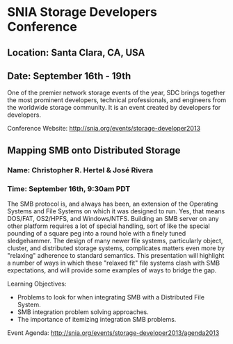 # SNIA Storage Developers Conference
## Location: Santa Clara, CA, USA
## Date: September 16th - 19th

One of the premier network storage events of the year, SDC brings together the most prominent developers, technical professionals, and engineers from the worldwide storage community. It is an event created by developers for developers.

Conference Website: <http://snia.org/events/storage-developer2013>

## Mapping SMB onto Distributed Storage
### Name: Christopher R. Hertel & José Rivera
### Time: September 16th, 9:30am PDT

The SMB protocol is, and always has been, an extension of the Operating Systems and File Systems on which it was designed to run. Yes, that means DOS/FAT, OS2/HPFS, and Windows/NTFS. Building an SMB server on any other platform requires a lot of special handling, sort of like the special pounding of a square peg into a round hole with a finely tuned sledgehammer. The design of many newer file systems, particularly object, cluster, and distributed storage systems, complicates matters even more by "relaxing" adherence to standard semantics. This presentation will highlight a number of ways in which these "relaxed fit" file systems clash with SMB expectations, and will provide some examples of ways to bridge the gap.

Learning Objectives:

  * Problems to look for when integrating SMB with a Distributed File System.
  * SMB integration problem solving approaches.
  * The importance of itemizing integration SMB problems.

Event Agenda: <http://snia.org/events/storage-developer2013/agenda2013>
